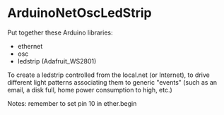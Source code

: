ArduinoNetOscLedStrip
=====================


Put together these Arduino libraries:

- ethernet
- osc
- ledstrip (Adafruit_WS2801)

To create a ledstrip controlled from the local.net (or Internet), to drive different light patterns associating them to generic "events" (such as an email, a disk full, home power consumption to high, etc.)







Notes: remember to set pin 10 in ether.begin
